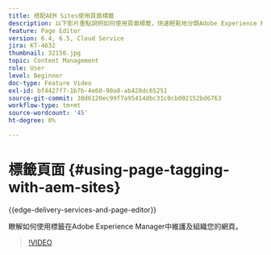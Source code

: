 ```yaml
---
title: 搭配AEM Sites使用頁面標籤
description: 以下影片重點說明如何使用頁面標籤，快速輕鬆地分類Adobe Experience Manager網站中的內容。
feature: Page Editor
version: 6.4, 6.5, Cloud Service
jira: KT-4632
thumbnail: 32150.jpg
topic: Content Management
role: User
level: Beginner
doc-type: Feature Video
exl-id: bf4427f7-1b7b-4e60-90a8-ab428dc65251
source-git-commit: 30d6120ec99f7a95414dbc31c0cb002152bd6763
workflow-type: tm+mt
source-wordcount: '45'
ht-degree: 0%

---
```


# 標籤頁面 {#using-page-tagging-with-aem-sites}

{{edge-delivery-services-and-page-editor}}

瞭解如何使用標籤在Adobe Experience Manager中維護及組織您的網頁。

>[!VIDEO](https://video.tv.adobe.com/v/32150?quality=12&learn=on)
